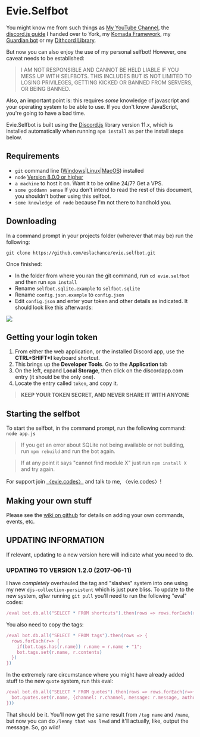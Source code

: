# Evie.Selfbot

You might know me from such things as [My YouTube Channel](https://www.youtube.com/channel/UCvQubaJPD0D-PSokbd5DAiw), 
the [discord.js guide](https://anidiotsguide.gitbooks.io/discord-js-bot-guide/) I handed over to York, my [Komada Framework](http://komada.js.org/), 
my [Guardian bot](https://github.com/eslachance/guardian) or my [Dithcord Library](https://github.com/dirigeants/komada). 

But now you can also enjoy the use of my personal selfbot! However, one caveat needs to be established:

> I AM NOT RESPONSIBLE AND CANNOT BE HELD LIABLE IF YOU MESS UP WITH SELFBOTS. THIS INCLUDES BUT IS NOT LIMITED TO LOSING PRIVILEGES, GETTING KICKED OR BANNED FROM SERVERS, OR BEING BANNED.

Also, an important point is: this requires *some* knowledge of javascript and your operating system to be able to use. If you don't know JavaScript, you're going to have a bad time.

Evie.Selfbot is built using the [Discord.js](http://discord.js.org/) library version 11.x, which is installed automatically when running `npm install` as per the install steps below.

## Requirements

- `git` command line ([Windows](https://git-scm.com/download/win)|[Linux](https://git-scm.com/book/en/v2/Getting-Started-Installing-Git)|[MacOS](https://git-scm.com/download/mac)) installed
- `node` [Version 8.0.0 or higher](https://nodejs.org)
- `a machine` to host it on. Want it to be online 24/7? Get a VPS.
- `some goddamn sense` If you don't intend to read the rest of this document, you shouldn't bother using this selfbot.
- `some knowledge of node` because I'm not there to handhold you.

## Downloading

In a command prompt in your projects folder (wherever that may be) run the following:

`git clone https://github.com/eslachance/evie.selfbot.git`

Once finished: 

- In the folder from where you ran the git command, run `cd evie.selfbot` and then run `npm install`
- Rename `selfbot.sqlite.example` to `selfbot.sqlite`
- Rename `config.json.example` to `config.json`
- Edit `config.json` and enter your token and other details as indicated. It should look like this afterwards: 

![](http://i.imgur.com/KH2ELvM.png)

## Getting your login token

1. From either the web application, or the installed Discord app, use the **CTRL+SHIFT+I** keyboard shortcut.
2. This brings up the **Developer Tools**. Go to the **Application** tab
3. On the left, expand **Local Storage**, then click on the discordapp.com entry (it should be the only one).
4. Locate the entry called `token`, and copy it.

> **KEEP YOUR TOKEN SECRET, AND NEVER SHARE IT WITH ANYONE**

## Starting the selfbot

To start the selfbot, in the command prompt, run the following command:
`node app.js`

> If you get an error about SQLite not being available or not building, run `npm rebuild` and run the bot again.

> If at any point it says "cannot find module X" just run `npm install X` and try again.

For support join [〈evie.codes〉](https://discord.gg/PhT8scR) and talk to me, 〈evie.codes〉!

## Making your own stuff

Please see the [wiki on github](https://github.com/eslachance/evie.selfbot/wiki) for details on
adding your own commands, events, etc.

## UPDATING INFORMATION

If relevant, updating to a new version here will indicate what you need to do.

### UPDATING TO VERSION 1.2.0 (2017-06-11)

I have *completely* overhauled the tag and "slashes" system into one using
my new `djs-collection-persistent` which is just pure bliss. To update to the new
system, *after* running `git pull` you'll need to run the following "eval" codes:

```js
/eval bot.db.all("SELECT * FROM shortcuts").then(rows => rows.forEach(r=>bot.tags.set(r.name, r.contents)))
```

You also need to copy the tags: 

```js
/eval bot.db.all("SELECT * FROM tags").then(rows => {
  rows.forEach(r=> {
    if(bot.tags.has(r.name)) r.name = r.name + "1";
    bot.tags.set(r.name, r.contents)
  })
})
```

In the extremely rare circumstance where you might have already added stuff to
the new `quote` system, run this eval: 

```js
/eval bot.db.all("SELECT * FROM quotes").then(rows => rows.forEach(r=>{
  bot.quotes.set(r.name, {channel: r.channel, message: r.message, author: r.author, embed : r.embed})
}))
```

That should be it. You'll now get the same result from `/tag name` and `/name`, 
but now you can do `/lenny that was lewd` and it'll actually, like, output the
message. So, go wild!
